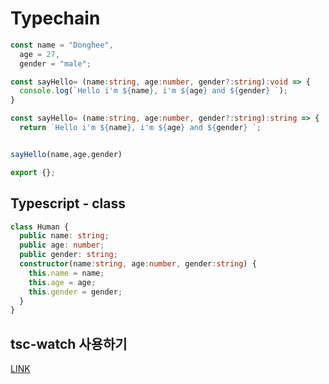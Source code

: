 # Typechain


``` typescript
const name = "Donghee",
  age = 27,
  gender = "male";

const sayHello= (name:string, age:number, gender?:string):void => {
  console.log(`Hello i'm ${name}, i'm ${age} and ${gender} `);
}

const sayHello= (name:string, age:number, gender?:string):string => {
  return `Hello i'm ${name}, i'm ${age} and ${gender} `;


sayHello(name,age,gender)

export {};
```


## Typescript - class
```typescript
class Human {
  public name: string;
  public age: number;
  public gender: string;
  constructor(name:string, age:number, gender:string) {
    this.name = name;
    this.age = age;
    this.gender = gender;
  }
}
```



## tsc-watch 사용하기
[LINK](https://darrengwon.tistory.com/116)